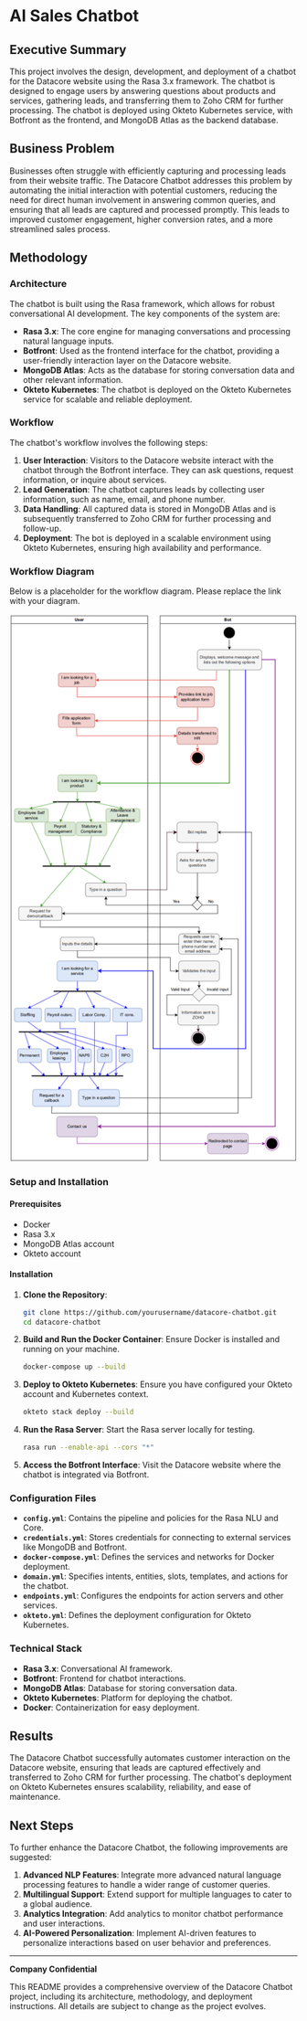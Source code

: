 
# AI Sales Chatbot

## Executive Summary

This project involves the design, development, and deployment of a chatbot for the Datacore website using the Rasa 3.x framework. The chatbot is designed to engage users by answering questions about products and services, gathering leads, and transferring them to Zoho CRM for further processing. The chatbot is deployed using Okteto Kubernetes service, with Botfront as the frontend, and MongoDB Atlas as the backend database.

## Business Problem

Businesses often struggle with efficiently capturing and processing leads from their website traffic. The Datacore Chatbot addresses this problem by automating the initial interaction with potential customers, reducing the need for direct human involvement in answering common queries, and ensuring that all leads are captured and processed promptly. This leads to improved customer engagement, higher conversion rates, and a more streamlined sales process.

## Methodology

### Architecture

The chatbot is built using the Rasa framework, which allows for robust conversational AI development. The key components of the system are:

- **Rasa 3.x**: The core engine for managing conversations and processing natural language inputs.
- **Botfront**: Used as the frontend interface for the chatbot, providing a user-friendly interaction layer on the Datacore website.
- **MongoDB Atlas**: Acts as the database for storing conversation data and other relevant information.
- **Okteto Kubernetes**: The chatbot is deployed on the Okteto Kubernetes service for scalable and reliable deployment.

### Workflow

The chatbot's workflow involves the following steps:

1. **User Interaction**: Visitors to the Datacore website interact with the chatbot through the Botfront interface. They can ask questions, request information, or inquire about services.
2. **Lead Generation**: The chatbot captures leads by collecting user information, such as name, email, and phone number.
3. **Data Handling**: All captured data is stored in MongoDB Atlas and is subsequently transferred to Zoho CRM for further processing and follow-up.
4. **Deployment**: The bot is deployed in a scalable environment using Okteto Kubernetes, ensuring high availability and performance.

### Workflow Diagram
Below is a placeholder for the workflow diagram. Please replace the link with your diagram.

![Workflow Diagram](workflow.png)

### Setup and Installation

#### Prerequisites

- Docker
- Rasa 3.x
- MongoDB Atlas account
- Okteto account

#### Installation

1. **Clone the Repository**:
   ```bash
   git clone https://github.com/yourusername/datacore-chatbot.git
   cd datacore-chatbot
   ```

2. **Build and Run the Docker Container**:
   Ensure Docker is installed and running on your machine.
   ```bash
   docker-compose up --build
   ```

3. **Deploy to Okteto Kubernetes**:
   Ensure you have configured your Okteto account and Kubernetes context.
   ```bash
   okteto stack deploy --build
   ```

4. **Run the Rasa Server**:
   Start the Rasa server locally for testing.
   ```bash
   rasa run --enable-api --cors "*"
   ```

5. **Access the Botfront Interface**:
   Visit the Datacore website where the chatbot is integrated via Botfront.

### Configuration Files

- **`config.yml`**: Contains the pipeline and policies for the Rasa NLU and Core.
- **`credentials.yml`**: Stores credentials for connecting to external services like MongoDB and Botfront.
- **`docker-compose.yml`**: Defines the services and networks for Docker deployment.
- **`domain.yml`**: Specifies intents, entities, slots, templates, and actions for the chatbot.
- **`endpoints.yml`**: Configures the endpoints for action servers and other services.
- **`okteto.yml`**: Defines the deployment configuration for Okteto Kubernetes.


### Technical Stack

- **Rasa 3.x**: Conversational AI framework.
- **Botfront**: Frontend for chatbot interactions.
- **MongoDB Atlas**: Database for storing conversation data.
- **Okteto Kubernetes**: Platform for deploying the chatbot.
- **Docker**: Containerization for easy deployment.

## Results

The Datacore Chatbot successfully automates customer interaction on the Datacore website, ensuring that leads are captured effectively and transferred to Zoho CRM for further processing. The chatbot's deployment on Okteto Kubernetes ensures scalability, reliability, and ease of maintenance.

## Next Steps

To further enhance the Datacore Chatbot, the following improvements are suggested:

1. **Advanced NLP Features**: Integrate more advanced natural language processing features to handle a wider range of customer queries.
2. **Multilingual Support**: Extend support for multiple languages to cater to a global audience.
3. **Analytics Integration**: Add analytics to monitor chatbot performance and user interactions.
4. **AI-Powered Personalization**: Implement AI-driven features to personalize interactions based on user behavior and preferences.

---

**Company Confidential**

This README provides a comprehensive overview of the Datacore Chatbot project, including its architecture, methodology, and deployment instructions. All details are subject to change as the project evolves.
